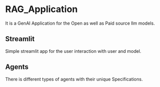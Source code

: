 # RAG_Application
It is a GenAI Application for the Open as well as Paid source llm models.

## Streamlit
Simple streamlit app for the user interaction with user and model. 

## Agents
There is different types of agents with their unique Specifications.
 
